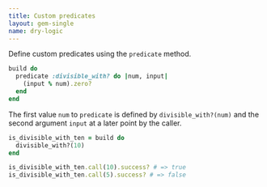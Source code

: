 ```yaml
---
title: Custom predicates
layout: gem-single
name: dry-logic
---
```


Define custom predicates using the `predicate` method.

``` ruby
build do
  predicate :divisible_with? do |num, input|
    (input % num).zero?
  end
end
```

The first value `num` to `predicate` is defined by `divisible_with?(num)` and the second argument `input` at a later point by the caller.

``` ruby
is_divisible_with_ten = build do
  divisible_with?(10)
end

is_divisible_with_ten.call(10).success? # => true
is_divisible_with_ten.call(5).success? # => false
```
